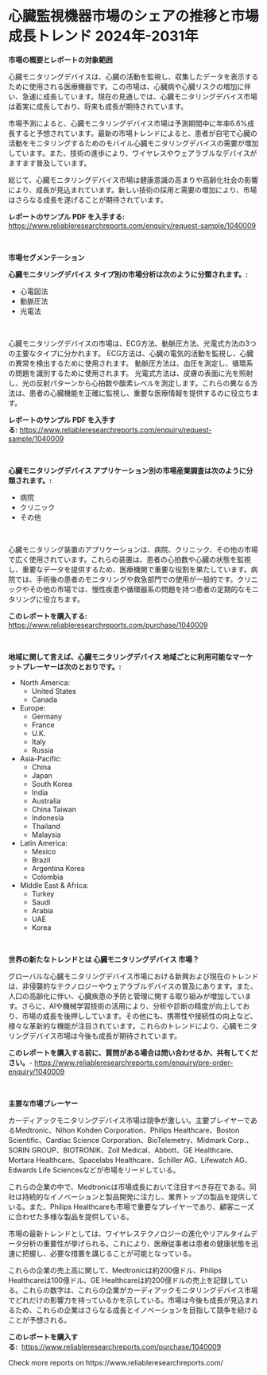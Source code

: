 <p><h1>心臓監視機器市場のシェアの推移と市場成長トレンド 2024年-2031年</h1></p><p><strong>市場の概要とレポートの対象範囲</strong></p>
<p><p>心臓モニタリングデバイスは、心臓の活動を監視し、収集したデータを表示するために使用される医療機器です。この市場は、心臓病や心臓リスクの増加に伴い、急速に成長しています。現在の見通しでは、心臓モニタリングデバイス市場は着実に成長しており、将来も成長が期待されています。</p><p>市場予測によると、心臓モニタリングデバイス市場は予測期間中に年率6.6%成長すると予想されています。最新の市場トレンドによると、患者が自宅で心臓の活動をモニタリングするためのモバイル心臓モニタリングデバイスの需要が増加しています。また、技術の進歩により、ワイヤレスやウェアラブルなデバイスがますます普及しています。</p><p>総じて、心臓モニタリングデバイス市場は健康意識の高まりや高齢化社会の影響により、成長が見込まれています。新しい技術の採用と需要の増加により、市場はさらなる成長を遂げることが期待されています。</p></p>
<p><strong>レポートのサンプル PDF を入手する:</strong> <a href="https://www.reliableresearchreports.com/enquiry/request-sample/1040009">https://www.reliableresearchreports.com/enquiry/request-sample/1040009</a></p>
<p>&nbsp;</p>
<p><strong>市場セグメンテーション</strong></p>
<p><strong>心臓モニタリングデバイス タイプ別の市場分析は次のように分類されます。:</strong></p>
<p><ul><li>心電図法</li><li>動脈圧法</li><li>光電法</li></ul></p>
<p>&nbsp;</p>
<p><p>心臓モニタリングデバイスの市場は、ECG方法、動脈圧方法、光電式方法の3つの主要なタイプに分かれます。 ECG方法は、心臓の電気的活動を監視し、心臓の異常を検出するために使用されます。 動脈圧方法は、血圧を測定し、循環系の問題を識別するために使用されます。 光電式方法は、皮膚の表面に光を照射し、光の反射パターンから心拍数や酸素レベルを測定します。これらの異なる方法は、患者の心臓機能を正確に監視し、重要な医療情報を提供するのに役立ちます。</p></p>
<p><strong>レポートのサンプル PDF を入手する:</strong>&nbsp;<a href="https://www.reliableresearchreports.com/enquiry/request-sample/1040009">https://www.reliableresearchreports.com/enquiry/request-sample/1040009</a></p>
<p>&nbsp;</p>
<p><strong> 心臓モニタリングデバイス アプリケーション別の市場産業調査は次のように分類されます。:</strong></p>
<p><ul><li>病院</li><li>クリニック</li><li>その他</li></ul></p>
<p>&nbsp;</p>
<p><p>心臓モニタリング装置のアプリケーションは、病院、クリニック、その他の市場で広く使用されています。これらの装置は、患者の心拍数や心臓の状態を監視し、重要なデータを提供するため、医療機関で重要な役割を果たしています。病院では、手術後の患者のモニタリングや救急部門での使用が一般的です。クリニックやその他の市場では、慢性疾患や循環器系の問題を持つ患者の定期的なモニタリングに役立ちます。</p></p>
<p><strong>このレポートを購入する:</strong>&nbsp; <a href="https://www.reliableresearchreports.com/purchase/1040009">https://www.reliableresearchreports.com/purchase/1040009</a></p>
<p>&nbsp;</p>
<p><strong>地域に関して言えば、心臓モニタリングデバイス 地域ごとに利用可能なマーケットプレーヤーは次のとおりです。:</strong></p>
<p><ul>
    <li>
        North America:
        <ul>
            <li>United States</li>
            <li>Canada</li>
        </ul>
    </li>
    <li>
        Europe:
        <ul>
            <li>Germany</li>
            <li>France</li>
            <li>U.K.</li>
            <li>Italy</li>
            <li>Russia</li>
        </ul>
    </li>
    <li>
        Asia-Pacific:
        <ul>
            <li>China</li>
            <li>Japan</li>
            <li>South Korea</li>
            <li>India</li>
            <li>Australia</li>
            <li>China Taiwan</li>
            <li>Indonesia</li>
            <li>Thailand</li>
            <li>Malaysia</li>
        </ul>
    </li>
    <li>
        Latin America:
        <ul>
            <li>Mexico</li>
            <li>Brazil</li>
            <li>Argentina Korea</li>
            <li>Colombia</li>
        </ul>
    </li>
    <li>
        Middle East & Africa:
        <ul>
            <li>Turkey</li>
            <li>Saudi</li>
            <li>Arabia</li>
            <li>UAE</li>
            <li>Korea</li>
        </ul>
    </li>
    </ul></p>
<p>&nbsp;</p>
<p><strong>世界の新たなトレンドとは 心臓モニタリングデバイス 市場？</strong></p>
<p><p>グローバルな心臓モニタリングデバイス市場における新興および現在のトレンドは、非侵襲的なテクノロジーやウェアラブルデバイスの普及にあります。また、人口の高齢化に伴い、心臓疾患の予防と管理に関する取り組みが増加しています。さらに、AIや機械学習技術の活用により、分析や診断の精度が向上しており、市場の成長を後押ししています。その他にも、携帯性や接続性の向上など、様々な革新的な機能が注目されています。これらのトレンドにより、心臓モニタリングデバイス市場は今後も成長が期待されています。</p></p>
<p><strong>このレポートを購入する前に、質問がある場合は問い合わせるか、共有してください。</strong>- <a href="https://www.reliableresearchreports.com/enquiry/pre-order-enquiry/1040009">https://www.reliableresearchreports.com/enquiry/pre-order-enquiry/1040009</a></p>
<p>&nbsp;</p>
<p><strong>主要な市場プレーヤー</strong></p>
<p><p>カーディアックモニタリングデバイス市場は競争が激しい。主要プレイヤーであるMedtronic、Nihon Kohden Corporation、Philips Healthcare、Boston Scientific、Cardiac Science Corporation、BioTelemetry、Midmark Corp.、SORIN GROUP、BIOTRONIK、Zoll Medical、Abbott、GE Healthcare、Mortara Healthcare、Spacelabs Healthcare、Schiller AG、Lifewatch AG、Edwards Life Sciencesなどが市場をリードしている。</p><p>これらの企業の中で、Medtronicは市場成長において注目すべき存在である。同社は持続的なイノベーションと製品開発に注力し、業界トップの製品を提供している。また、Philips Healthcareも市場で重要なプレイヤーであり、顧客ニーズに合わせた多様な製品を提供している。</p><p>市場の最新トレンドとしては、ワイヤレステクノロジーの進化やリアルタイムデータ分析の重要性が挙げられる。これにより、医療従事者は患者の健康状態を迅速に把握し、必要な措置を講じることが可能となっている。</p><p>これらの企業の売上高に関して、Medtronicは約200億ドル、Philips Healthcareは100億ドル、GE Healthcareは約200億ドルの売上を記録している。これらの数字は、これらの企業がカーディアックモニタリングデバイス市場でどれだけの影響力を持っているかを示している。市場は今後も成長が見込まれるため、これらの企業はさらなる成長とイノベーションを目指して競争を続けることが予想される。</p></p>
<p><strong>このレポートを購入する:</strong>&nbsp;&nbsp;<a href="https://www.reliableresearchreports.com/purchase/1040009">https://www.reliableresearchreports.com/purchase/1040009</a></p>
<p>Check more reports on https://www.reliableresearchreports.com/</p>